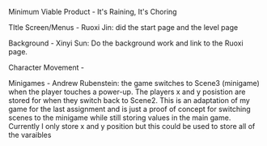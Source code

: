 Minimum Viable Product - It's Raining, It's Choring

TItle Screen/Menus -  Ruoxi Jin: did the start page and the level page


Background - Xinyi Sun: Do the background work and link to the Ruoxi page.


Character Movement - 


Minigames - Andrew Rubenstein: the game switches to Scene3 (minigame) when the player touches a power-up. The players x and y posistion are stored for when they switch back to Scene2. This is an adaptation of my game for the last assignment and is just a proof of concept for switching scenes to the minigame while still storing values in the main game. Currently I only store x and y position but this could be used to store all of the varaibles
